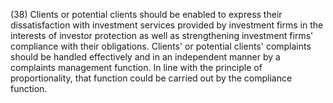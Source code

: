 (38) Clients or potential clients should be enabled to express their dissatisfaction with investment services provided by investment firms in the interests of investor protection as well as strengthening investment firms' compliance with their obligations. Clients' or potential clients' complaints should be handled effectively and in an independent manner by a complaints management function. In line with the principle of proportionality, that function could be carried out by the compliance function.